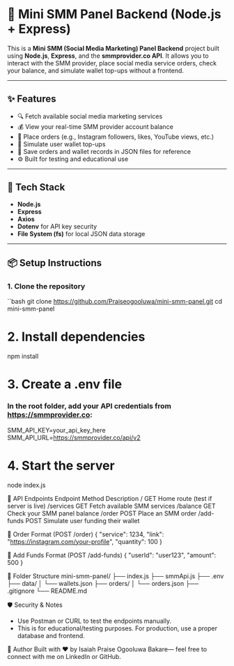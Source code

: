 # 🚀 Mini SMM Panel Backend (Node.js + Express)

This is a **Mini SMM (Social Media Marketing) Panel Backend** project built using **Node.js**, **Express**, and the **smmprovider.co API**. It allows you to interact with the SMM provider, place social media service orders, check your balance, and simulate wallet top-ups without a frontend.

---

## ✨ Features

- 🔍 Fetch available social media marketing services
- 💰 View your real-time SMM provider account balance
- 🛒 Place orders (e.g., Instagram followers, likes, YouTube views, etc.)
- 💸 Simulate user wallet top-ups
- 📁 Save orders and wallet records in JSON files for reference
- ⚙️ Built for testing and educational use

---

## 🧰 Tech Stack

- **Node.js**
- **Express**
- **Axios**
- **Dotenv** for API key security
- **File System (fs)** for local JSON data storage

---

## 📦 Setup Instructions

### 1. Clone the repository

``bash
git clone https://github.com/Praiseogooluwa/mini-smm-panel.git
cd mini-smm-panel

# 2. Install dependencies
npm install

# 3. Create a .env file
### In the root folder, add your API credentials from https://smmprovider.co:
SMM_API_KEY=your_api_key_here
SMM_API_URL=https://smmprovider.co/api/v2

# 4. Start the server
node index.js

🔗 API Endpoints
Endpoint	Method	Description
/	        GET	    Home route (test if server is live)
/services	GET	    Fetch available SMM services
/balance	GET	    Check your SMM panel balance
/order	    POST	Place an SMM order
/add-funds	POST	Simulate user funding their wallet

🛒 Order Format (POST /order)
{
  "service": 1234,
  "link": "https://instagram.com/your-profile",
  "quantity": 100
}

💸 Add Funds Format (POST /add-funds)
{
  "userId": "user123",
  "amount": 500
}

📁 Folder Structure
mini-smm-panel/
├── index.js
├── smmApi.js
├── .env
├── data/
│   └── wallets.json
├── orders/
│   └── orders.json
├── .gitignore
└── README.md

🛡️ Security & Notes
- Use Postman or CURL to test the endpoints manually.
- This is for educational/testing purposes. For production, use a proper database and frontend.

📢 Author
Built with ❤️ by Isaiah Praise Ogooluwa Bakare— feel free to connect with me on LinkedIn or GitHub.